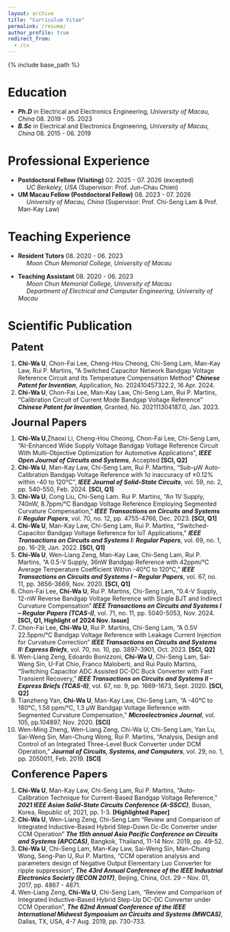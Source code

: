 ```yaml
---
layout: archive
title: "Curriculum Vitae"
permalink: /resume/
author_profile: true
redirect_from:
  - /cv
---
```


{% include base_path %}

# Education
  * ***Ph.D*** in Electrical and Electronics Engineering, *University of Macau, China*	08. 2019 - 05. 2023<br />
  * ***B.Sc*** in Electrical and Electronics Engineering, *University of Macau, China*	08. 2015 - 06. 2019<br />

# Professional Experience
  * **Postdoctoral Fellow (Visiting)**  02. 2025 - 07. 2026 (excepted)<br />
&nbsp;&nbsp;&nbsp;&nbsp; *UC Berkeley, USA* (Supervisor: Prof. Jun-Chau Chien)<br />
  * **UM Macau Fellow (Postdoctoral Fellow)**  08. 2023 - 07. 2026<br />
&nbsp;&nbsp;&nbsp;&nbsp; *University of Macau, China* (Supervisor: Prof. Chi-Seng Lam & Prof. Man-Kay Law)<br />

# Teaching Experience
* **Resident Tutors**  08. 2020 - 06. 2023<br />
&nbsp;&nbsp;&nbsp;&nbsp; *Moon Chun Memorial College, University of Macau*<br />

* **Teaching Assistant**  08. 2020 - 06. 2023<br />
&nbsp;&nbsp;&nbsp;&nbsp; *Moon Chun Memorial College, University of Macau*<br />
&nbsp;&nbsp;&nbsp;&nbsp; *Department of Electrical and Computer Engineering, University of Macau*<br />

# Scientific Publication
&nbsp;&nbsp;**<span style="font-size: 24px;line-height: 1.2;">Patent</span>**
  1. **Chi-Wa U**, Chon-Fai Lee, Cheng-Hou Cheong, Chi-Seng Lam, Man-Kay Law, Rui P. Martins, "A Switched Capacitor Network Bandgap Voltage Reference Circuit and Its Temperature Compensation Method" ***Chinese Patent for Invention***, Application, No. 202410457322.2, 16 Apr. 2024.
  2. **Chi-Wa U**, Chon-Fai Lee, Man-Kay Law, Chi-Seng Lam, Rui P. Martins, “Calibration Circuit of Current Mode Bandgap Voltage Reference” ***Chinese Patent for Invention***, Granted, No. 202111304187.0, Jan. 2023. <br />

&nbsp;&nbsp;**<span style="font-size: 24px;line-height: 1.2;">Journal Papers</span>**
  1. **Chi-Wa U**,Zhaoxi Li, Cheng-Hou Cheong, 	Chon-Fai Lee, Chi-Seng Lam, “AI-Enhanced Wide Supply Voltage Bandgap Voltage Reference Circuit With Multi-Objective Optimization for Automotive Applications”, ***IEEE Open Journal of Circuits and Systems***, Accepted **[SCI, Q2]**
  2. **Chi-Wa U**, Man-Kay Law, Chi-Seng Lam, Rui P. Martins, “Sub-μW Auto-Calibration Bandgap Voltage Reference with 1σ inaccuracy of ±0.12% within -40 to 120°C”, ***IEEE Journal of Solid-State Circuits***, vol. 59, no. 2, pp. 540-550, Feb. 2024. **[SCI, Q1]**
  3. **Chi-Wa U**, Cong Liu, Chi-Seng Lam. Rui P. Martins, “An 1V Supply, 740nW, 8.7ppm/℃ Bandgap Voltage Reference Employing Segmented Curvature Compensation,” ***IEEE Transactions on Circuits and Systems I: Regular Papers***, vol. 70, no. 12, pp. 4755-4766, Dec. 2023. **[SCI, Q1]**
  4. **Chi-Wa U**, Man-Kay Law, Chi-Seng Lam, Rui P. Martins, "Switched-Capacitor Bandgap Voltage Reference for IoT Applications," ***IEEE Transactions on Circuits and Systems I: Regular Papers***, vol. 69, no. 1, pp. 16-29, Jan. 2022. **[SCI, Q1]**
  5. **Chi-Wa U**, Wen-Liang Zeng, Man-Kay Law, Chi-Seng Lam, Rui P. Martins, “A 0.5-V Supply, 36nW Bandgap Reference with 42ppm/°C Average Temperature Coefficient Within -40°C to 120°C,” ***IEEE Transactions on Circuits and Systems I – Regular Papers***, vol. 67, no. 11, pp. 3656-3669, Nov. 2020. **[SCI, Q1]**<br />
  6. Chon-Fai Lee, **Chi-Wa U**, Rui P. Martins, Chi-Seng Lam, “0.4-V Supply, 12-nW Reverse Bandgap Voltage Reference with Single BJT and Indirect Curvature Compensation” ***IEEE Transactions on Circuits and Systems I – Regular Papers (TCAS-I)***, vol. 71, no. 11, pp. 5040-5053, Nov. 2024. **[SCI, Q1, Highlight of 2024 Nov. Issue]**
  7. Chon-Fai Lee, **Chi-Wa U**, Rui P. Martins, Chi-Seng Lam, “A 0.5V 22.5ppm/°C Bandgap Voltage Reference with Leakage Current Injection for Curvature Correction” ***IEEE Transactions on Circuits and Systems II: Express Briefs***, vol. 70, no. 10, pp. 3897-3901, Oct. 2023. **[SCI, Q2]**
  8. Wen-Liang Zeng, Edoardo Bonizzoni, **Chi-Wa U**, Chi-Seng Lam, Sai-Weng Sin, U-Fat Chio, Franco Maloberti, and Rui Paulo Martins, “Switching Capacitor ADC Assisted DC-DC Buck Converter with Fast Transient Recovery,” ***IEEE Transactions on Circuits and Systems II – Express Briefs (TCAS-II)***, vol. 67, no. 9, pp. 1669-1673, Sept. 2020. **[SCI, Q2]**
  9. Tianzheng Yan, **Chi-Wa U**, Man-Kay Law, Chi-Seng Lam, “A -40°C to 180°C, 1.58 ppm/°C, 1.3 µW Bandgap Voltage Reference with Segmented Curvature Compensation,” ***Microelectronics Journal***, vol. 105, pp.104897, Nov. 2020. **[SCI]**
  10. Wen-Ming Zheng, Wen-Liang Zeng, Chi-Wa U, Chi-Seng Lam, Yan Lu, Sai-Weng Sin, Man-Chung Wong, Rui P. Martins, “Analysis, Design and Control of an Integrated Three-Level Buck Converter under DCM Operation,” ***Journal of Circuits, Systems, and Computers***, vol. 29, no. 1, pp. 2050011, Feb. 2019. **[SCI]**

&nbsp;&nbsp;**<span style="font-size: 24px;line-height: 1.2;">Conference Papers</span>**
  1. **Chi-Wa U**, Man-Kay Law, Chi-Seng Lam, Rui P. Martins, “Auto-Calibration Technique for Current-Based Bandgap Voltage Reference,” ***2021 IEEE Asian Solid-State Circuits Conference (A-SSCC)***, Busan, Korea, Republic of, 2021, pp. 1-3. **[Highlighted Paper]** 
  2. **Chi-Wa U**, Wen-Liang Zeng, Chi-Seng Lam “Review and Comparison of Integrated Inductive-Based Hybrid Step-Down Dc-Dc Converter under CCM Operation” ***The 15th annual Asia Pacific Conference on Circuits and Systems (APCCAS)***, Bangkok, Thailand, 11-14 Nov. 2019, pp. 49-52.
  3. **Chi-Wa U**, Chi-Seng Lam, Man-Kay Law, Sai-Weng Sin, Man-Chung Wong, Seng-Pan U, Rui P. Martins, “CCM operation analysis and parameters design of Negative Output Elementary Luo Converter for ripple suppression”, ***The 43rd Annual Conference of the IEEE Industrial Electronics Society (IECON 2017)***, Beijing, China, Oct. 29 – Nov. 01, 2017, pp. 4867 - 4871.
  4. Wen-Liang Zeng, **Chi-Wa U**, Chi-Seng Lam, “Review and Comparison of Integrated Inductive-Based Hybrid Step-Up DC-DC Converter under CCM Operation”, ***The 62nd Annual Conference of the IEEE International Midwest Symposium on Circuits and Systems (MWCAS)***, Dallas, TX, USA, 4-7 Aug. 2019, pp. 730-733.




